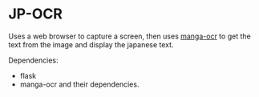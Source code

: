 # JP-OCR
Uses a web browser to capture a screen, then uses [manga-ocr](https://github.com/kha-white/manga-ocr) to get the text from the image and display the japanese text.

Dependencies:
- flask
- manga-ocr
and their dependencies.
